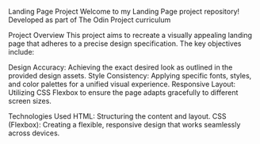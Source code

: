 Landing Page Project
Welcome to my Landing Page project repository! Developed as part of The Odin Project curriculum

Project Overview
This project aims to recreate a visually appealing landing page that adheres to a precise design specification. The key objectives include:

Design Accuracy: Achieving the exact desired look as outlined in the provided design assets.
Style Consistency: Applying specific fonts, styles, and color palettes for a unified visual experience.
Responsive Layout: Utilizing CSS Flexbox to ensure the page adapts gracefully to different screen sizes.

Technologies Used
HTML: Structuring the content and layout.
CSS (Flexbox): Creating a flexible, responsive design that works seamlessly across devices.

